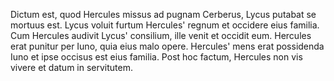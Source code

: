 Dictum est, quod Hercules missus ad pugnam Cerberus, Lycus putabat se mortuus est.
Lycus voluit furtum Hercules' regnum et occidere eius familia.
Cum Hercules audivit Lycus' consilium, ille venit et occidit eum.
Hercules erat punitur per Iuno, quia eius malo opere.
Hercules' mens erat possidenda Iuno et ipse occisus est eius familia.
Post hoc factum, Hercules non vis vivere et datum in servitutem.
